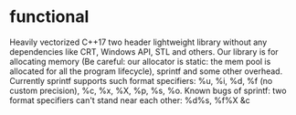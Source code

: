 # functional
 Heavily vectorized C++17 two header lightweight library without any dependencies like CRT, Windows API, STL and others. Our library is for allocating memory (Be careful: our allocator is static: the mem pool is allocated for all the program lifecycle), sprintf and some other overhead. Currently sprintf supports such format specifiers: %u, %i, %d, %f (no custom precision), %c, %x, %X, %p, %s, %o. Known bugs of sprintf: two format specifiers can't stand near each other: %d%s, %f%X &c
